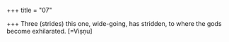 +++
title = "07"

+++
Three (strides) this one, wide-going, has stridden, to where the gods  become exhilarated. [=Viṣṇu]  